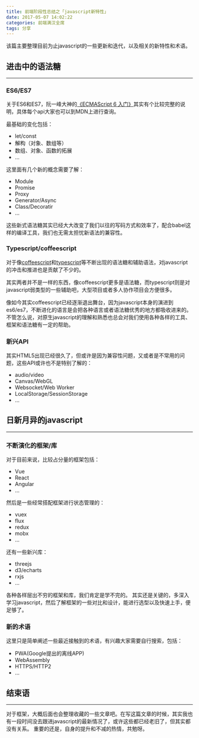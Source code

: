 ```yaml
---
title: 前端阶段性总结之「javascript新特性」
date: 2017-05-07 14:02:22
categories: 前端满汉全席
tags: 分享
---
```

该篇主要整理目前为止javascript的一些更新和迭代，以及相关的新特性和术语。
<!--more-->

## 进击中的语法糖
---
### ES6/ES7
关于ES6和ES7，阮一峰大神的[《ECMAScript 6 入门》](http://es6.ruanyifeng.com/)其实有个比较完整的说明，具体每个api大家也可以到MDN上进行查询。

最基础的变化包括：
- let/const
- 解构（对象、数组等）
- 数组、对象、函数的拓展
- ...

这里面有几个新的概念需要了解：
- Module
- Promise
- Proxy
- Generator/Async
- Class/Decoratir
- ...

这些新式语法糖其实已经大大改变了我们以往的写码方式和效率了，配合babel这样的编译工具，我们也无需太担忧新语法的兼容性。

### Typescript/coffeescript
对于像[coffeescript](http://coffee-script.org/)和[typescript](https://www.typescriptlang.org/)等不断出现的语法糖和辅助语法，对javascript的冲击和推进也是贡献了不少的。

其实两者并不是一样的东西，像coffeescript更多是语法糖，而typescript则是对javascript弱类型的一些辅助吧，大型项目或者多人协作项目会方便很多。

像如今其实coffeescript已经逐渐退出舞台，因为javascript本身的演进到es6/es7，不断进化的语言是会把各种语言或者语法糖优秀的地方都吸收进来的。
不管怎么说，对原生javascript的理解和熟悉也总会对我们使用各种各样的工具、框架和语法糖有一定的帮助。

### 新兴API
其实HTML5出现已经很久了，但或许是因为兼容性问题，又或者是不常用的问题，这些API或许也不是特别了解的：
- audio/video
- Canvas/WebGL
- Websocket/Web Worker
- LocalStorage/SessionStorage
- ...

## 日新月异的javascript
---
### 不断演化的框架/库
对于目前来说，比较占分量的框架包括：
- Vue
- React
- Angular
- ...

然后是一些经常搭配框架进行状态管理的：
- vuex
- flux
- redux
- mobx
- ...

还有一些新兴库：
- threejs
- d3/echarts
- rxjs
- ...

各种各样层出不穷的框架和库，我们肯定是学不完的。
其实还是关键的，多深入学习javascript，然后了解框架的一些对比和设计，能进行选型以及快速上手，便足够了。

### 新的术语
这里只是简单阐述一些最近接触到的术语，有兴趣大家需要自行搜索，包括：
- PWA(Google提出的离线APP)
- WebAssembly
- HTTPS/HTTP2
- ...

## 结束语
-----
对于框架，大概后面也会整理收藏的一些文章吧。在写这篇文章的时候，其实我也有一段时间没去跟进javascript的最新情况了，或许这些都已经老旧了，但其实都没有关系。
重要的还是，自身的提升和不减的热情，共勉呀。